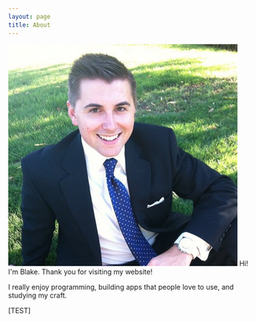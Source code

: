 ```yaml
---
layout: page
title: About
---
```


![Blake Erickson](/images/blake_erickson.png "Blake Erickson") Hi! I'm Blake. Thank you for visiting my website!

I really enjoy programming, building apps that people love to use, and studying my craft.

[TEST]
